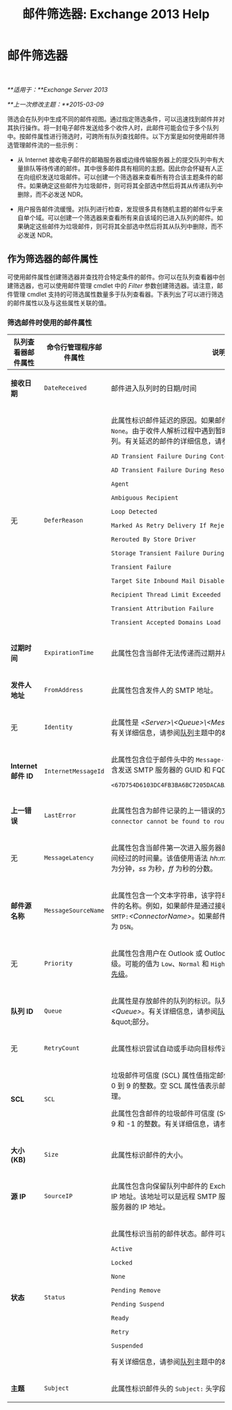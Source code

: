 ﻿---
title: '邮件筛选器: Exchange 2013 Help'
TOCTitle: 邮件筛选器
ms:assetid: 8e6187c1-76f0-49da-bc24-2ab57cfb3c2c
ms:mtpsurl: https://technet.microsoft.com/zh-cn/library/Bb123714(v=EXCHG.150)
ms:contentKeyID: 50491013
ms.date: 05/21/2018
mtps_version: v=EXCHG.150
ms.translationtype: MT
---

# 邮件筛选器

 

_**适用于：**Exchange Server 2013_

_**上一次修改主题：**2015-03-09_

筛选会在队列中生成不同的邮件视图。通过指定筛选条件，可以迅速找到邮件并对其执行操作。将一封电子邮件发送给多个收件人时，此邮件可能会位于多个队列中。按邮件属性进行筛选时，可跨所有队列查找邮件。以下方案是如何使用邮件筛选管理邮件流的一些示例：

  - 从 Internet 接收电子邮件的邮箱服务器或边缘传输服务器上的提交队列中有大量排队等待传递的邮件。其中很多邮件具有相同的主题。因此你会怀疑有人正在向组织发送垃圾邮件。可以创建一个筛选器来查看所有符合该主题条件的邮件。如果确定这些邮件为垃圾邮件，则可将其全部选中然后将其从传递队列中删除，而不必发送 NDR。

  - 用户报告邮件流缓慢。对队列进行检查，发现很多具有随机主题的邮件似乎来自单个域。可以创建一个筛选器来查看所有来自该域的已进入队列的邮件。如果确定这些邮件为垃圾邮件，则可将其全部选中然后将其从队列中删除，而不必发送 NDR。

## 作为筛选器的邮件属性

可使用邮件属性创建筛选器并查找符合特定条件的邮件。你可以在队列查看器中创建筛选器，也可以使用邮件管理 cmdlet 中的 *Filter* 参数创建筛选器。请注意，邮件管理 cmdlet 支持的可筛选属性数量多于队列查看器。下表列出了可以进行筛选的邮件属性以及与这些属性关联的值。

### 筛选邮件时使用的邮件属性

<table>
<colgroup>
<col style="width: 33%" />
<col style="width: 33%" />
<col style="width: 33%" />
</colgroup>
<thead>
<tr class="header">
<th>队列查看器邮件属性</th>
<th>命令行管理程序邮件属性</th>
<th>说明</th>
</tr>
</thead>
<tbody>
<tr class="odd">
<td><p><strong>接收日期</strong></p></td>
<td><p><code>DateReceived</code></p></td>
<td><p>邮件进入队列时的日期/时间</p></td>
</tr>
<tr class="even">
<td><p>无</p></td>
<td><p><code>DeferReason</code></p></td>
<td><p>此属性标识邮件延迟的原因。如果邮件未延迟，则此属性的值为 <code>None</code>。由于收件人解析过程中遇到暂时错误，延迟的邮件返回到提交队列。有关延迟的邮件的详细信息，请参阅<a href="recipient-resolution-exchange-2013-help.md">收件人解析</a>。可能的值是：</p>
<p><code>AD Transient Failure During Content Conversion</code></p>
<p><code>AD Transient Failure During Resolve</code></p>
<p><code>Agent</code></p>
<p><code>Ambiguous Recipient</code></p>
<p><code>Loop Detected</code></p>
<p><code>Marked As Retry Delivery If Rejected</code></p>
<p><code>Rerouted By Store Driver</code></p>
<p><code>Storage Transient Failure During Content Conversion</code></p>
<p><code>Transient Failure</code></p>
<p><code>Target Site Inbound Mail Disabled</code></p>
<p><code>Recipient Thread Limit Exceeded</code></p>
<p><code>Transient Attribution Failure</code></p>
<p><code>Transient Accepted Domains Load Failure</code></p></td>
</tr>
<tr class="odd">
<td><p><strong>过期时间</strong></p></td>
<td><p><code>ExpirationTime</code></p></td>
<td><p>此属性包含当邮件无法传递而过期并从队列中删除时的日期/时间。</p></td>
</tr>
<tr class="even">
<td><p><strong>发件人地址</strong></p></td>
<td><p><code>FromAddress</code></p></td>
<td><p>此属性包含发件人的 SMTP 地址。</p></td>
</tr>
<tr class="odd">
<td><p>无</p></td>
<td><p><code>Identity</code></p></td>
<td><p>此属性是 <em>&lt;Server&gt;\&lt;Queue&gt;\&lt;MessageInteger&gt;</em> 形式的邮件标识。有关详细信息，请参阅<a href="queues-exchange-2013-help.md">队列</a>主题中的&amp;quot;邮件标识&amp;quot;部分。</p></td>
</tr>
<tr class="even">
<td><p><strong>Internet 邮件 ID</strong></p></td>
<td><p><code>InternetMessageId</code></p></td>
<td><p>此属性包含位于邮件头中的 <code>Message-ID:</code> 标头字段的值。该值表示为包含发送 SMTP 服务器的 GUID 和 FQDN 的电子邮件地址。例如：</p>
<p><code>&lt;67D754D6103DC4FB3BA6BC7205DACABA61231@mailbox01.contoso.com&gt;</code></p></td>
</tr>
<tr class="odd">
<td><p><strong>上一错误</strong></p></td>
<td><p><code>LastError</code></p></td>
<td><p>此属性包含为邮件记录的上一错误的文本。例如，<code>A matching connector cannot be found to route the external recipient</code>。</p></td>
</tr>
<tr class="even">
<td><p>无</p></td>
<td><p><code>MessageLatency</code></p></td>
<td><p>此属性包含当邮件第一次进入服务器的提交队列时与邮件放入队列时之间经过的时间量。该值使用语法 <em>hh:mm:ss.ff</em>，其中 <em>hh</em> 为小时，<em>mm</em> 为分钟，<em>ss</em> 为秒，<em>ff</em> 为秒的分数。</p></td>
</tr>
<tr class="odd">
<td><p><strong>邮件源名称</strong></p></td>
<td><p><code>MessageSourceName</code></p></td>
<td><p>此属性包含一个文本字符串，该字符串指示将邮件提交到队列的传输组件的名称。例如，如果邮件是通过接收连接器传入的，则该值为：<code>SMTP:</code><em>&lt;ConnectorName&gt;</em>。如果邮件是传递状态通知 (DSN)，则该值为 <code>DSN</code>。</p></td>
</tr>
<tr class="even">
<td><p>无</p></td>
<td><p><code>Priority</code></p></td>
<td><p>此属性包含用户在 Outlook 或 Outlook Web App 中分配的邮件优先级。可能的值为 <code>Low</code>、<code>Normal</code> 和 <code>High</code>。有关详细信息，请参阅<a href="priority-queuing-exchange-2013-help.md">排队优先级</a>。</p></td>
</tr>
<tr class="odd">
<td><p><strong>队列 ID</strong></p></td>
<td><p><code>Queue</code></p></td>
<td><p>此属性是存放邮件的队列的标识。队列标识使用语法 <em>&lt;Server&gt;\&lt;Queue&gt;</em>。有关详细信息，请参阅<a href="queues-exchange-2013-help.md">队列</a>主题中的&amp;quot;队列标识&amp;quot;部分。</p></td>
</tr>
<tr class="even">
<td><p>无</p></td>
<td><p><code>RetryCount</code></p></td>
<td><p>此属性标识尝试自动或手动向目标传递邮件的次数。</p></td>
</tr>
<tr class="odd">
<td><p><strong>SCL</strong></p></td>
<td><p><code>SCL</code></p></td>
<td><p>垃圾邮件可信度 (SCL) 属性值指定邮件的 SCL。有效的 SCL 条目是从 0 到 9 的整数。空 SCL 属性值表示邮件尚未经过内容筛选器代理的处理。</p>
<p>此属性包含邮件的垃圾邮件可信度 (SCL) 值。有效 SCL 条目为从 0 到 9 和 -1 的整数。有关详细信息，请参阅<a href="spam-confidence-level-threshold-exchange-2013-help.md">垃圾邮件可信度阈值</a>。</p></td>
</tr>
<tr class="even">
<td><p><strong>大小 (KB)</strong></p></td>
<td><p><code>Size</code></p></td>
<td><p>此属性标识邮件的大小。</p></td>
</tr>
<tr class="odd">
<td><p><strong>源 IP</strong></p></td>
<td><p><code>SourceIP</code></p></td>
<td><p>此属性包含向保留队列中邮件的 Exchange 服务器提交邮件的服务器的 IP 地址。该地址可以是远程 SMTP 服务器的 IP 地址或本地 Exchange 服务器的 IP 地址。</p></td>
</tr>
<tr class="even">
<td><p><strong>状态</strong></p></td>
<td><p><code>Status</code></p></td>
<td><p>此属性标识当前的邮件状态。邮件可以具有下列状态值之一：</p>
<p><code>Active</code></p>
<p><code>Locked</code></p>
<p><code>None</code></p>
<p><code>Pending Remove</code></p>
<p><code>Pending Suspend</code></p>
<p><code>Ready</code></p>
<p><code>Retry</code></p>
<p><code>Suspended</code></p>
<p>有关详细信息，请参阅<a href="queues-exchange-2013-help.md">队列</a>主题中的&amp;quot;邮件属性&amp;quot;部分。</p></td>
</tr>
<tr class="odd">
<td><p><strong>主题</strong></p></td>
<td><p><code>Subject</code></p></td>
<td><p>此属性标识邮件头的 <code>Subject:</code> 头字段中的邮件主题。</p></td>
</tr>
</tbody>
</table>

